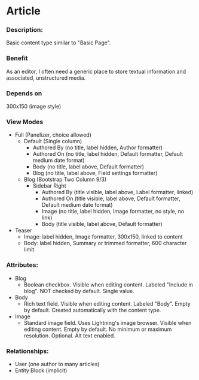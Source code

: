 # Article

### Description:
Basic content type similar to "Basic Page".

### Benefit
As an editor, I often need a generic place to store textual information and
associated, unstructured media.

### Depends on
300x150 (image style)

### View Modes

* Full (Panelizer, choice allowed)
    - Default (Single column)
        - Authored By (no title, label hidden, Author formatter)
        - Authored On (no title, label hidden, Default formatter, Default medium date format)
        - Body (no title, label above, Default formatter)
        - Blog (no title, label above, Field settings formatter)
    - Blog (Bootstrap Two Column 9/3)
        - Sidebar Right
            - Authored By (title visible, label above, Label formatter, linked)
            - Authored On (title visible, label above, Default formatter, Default medium date format)
            - Image (no title, label hidden, Image formatter, no style, no link)
            - Body (title visible, label above, Default formatter)
* Teaser
    - Image: label hidden, Image formatter, 300x150, linked to content
    - Body: label hidden, Summary or trimmed formatter, 600 character limit

### Attributes:

* Blog
    - Boolean checkbox. Visible when editing content. Labeled "Include in blog".
      NOT checked by default. Single value.
* Body
    - Rich text field. Visible when editing content. Labeled "Body". Empty by
      default. Created automatically with the content type.
* Image
    - Standard image field. Uses Lightning's image browser. Visible when editing
      content. Empty by default. No minimum or maximum resolution. Optional.
      Alt text enabled.

### Relationships:

* User (one author to many articles)
* Entity Block (implicit)
